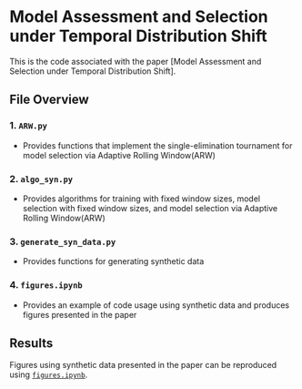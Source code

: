 # Model Assessment and Selection under Temporal Distribution Shift
This is the code associated with the paper [Model Assessment and Selection under Temporal Distribution Shift].

## File Overview
### 1. `ARW.py`
- Provides functions that implement the single-elimination tournament for model selection via Adaptive Rolling Window(ARW)

### 2. `algo_syn.py`
- Provides algorithms for training with fixed window sizes, model selection with fixed window sizes, and model selection via Adaptive Rolling Window(ARW)
  
### 3. `generate_syn_data.py`
- Provides functions for generating synthetic data

### 4. `figures.ipynb`
- Provides an example of code usage using synthetic data and produces figures presented in the paper

## Results
Figures using synthetic data presented in the paper can be reproduced using <a href="./code_syn/figures.ipynb">`figures.ipynb`</a>.
